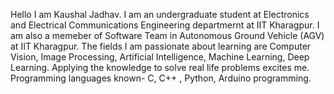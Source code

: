 Hello I am Kaushal Jadhav. I am an undergraduate student at Electronics and Electrical Communications Engineering departmernt at IIT Kharagpur.
I am also a memeber of Software Team in Autonomous Ground Vehicle (AGV) at IIT Kharagpur.
The fields I am passionate about learning are Computer Vision, Image Processing, Artificial Intelligence, Machine Learning, Deep Learning. Applying the knowledge to solve real life problems excites me. 
Programming languages known- C, C++ , Python, Arduino programming.
